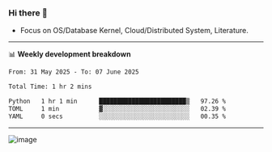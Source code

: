 ### Hi there 👋
<!-- * Daily Meditation via Leetcode/Competitive-Programming. -->
* Focus on OS/Database Kernel, Cloud/Distributed System, Literature.

-------

📊 **Weekly development breakdown**
<!--START_SECTION:waka-->

```txt
From: 31 May 2025 - To: 07 June 2025

Total Time: 1 hr 2 mins

Python   1 hr 1 min      ████████████████████████▒   97.26 %
TOML     1 min           ▓░░░░░░░░░░░░░░░░░░░░░░░░   02.39 %
YAML     0 secs          ░░░░░░░░░░░░░░░░░░░░░░░░░   00.35 %
```

<!--END_SECTION:waka-->

-------

<!-- [![Leetcode Stats](https://leetcard.jacoblin.cool/hzhang413?font=Fira+Mono)](https://leetcode.com/fxrc) -->
![image](./cyberpunk-ghost-in-the-shell.gif)
<!--![image](./gis-archive.png)-->
